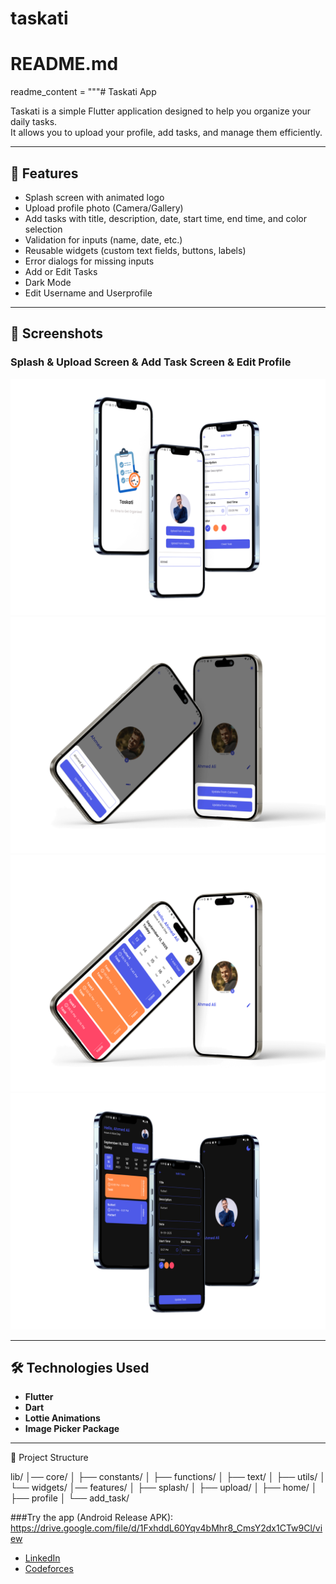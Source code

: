 # taskati

# README.md
readme_content = """# Taskati App

Taskati is a simple Flutter application designed to help you organize your daily tasks.  
It allows you to upload your profile, add tasks, and manage them efficiently.

---

## 🚀 Features
- Splash screen with animated logo
- Upload profile photo (Camera/Gallery)
- Add tasks with title, description, date, start time, end time, and color selection
- Validation for inputs (name, date, etc.)
- Reusable widgets (custom text fields, buttons, labels)
- Error dialogs for missing inputs
- Add or Edit Tasks
- Dark Mode
- Edit Username and Userprofile

---

## 📸 Screenshots

### Splash & Upload Screen & Add Task Screen & Edit Profile
![Splash & Upload & Add Task](first_screen.png)
![profile](screen_edit_name_image.png)
![home & profile](screen_task_edit_profile.png)
![dark mode](dark_screen.png)


---

## 🛠️ Technologies Used
- **Flutter**
- **Dart**
- **Lottie Animations**
- **Image Picker Package**

---


📂 Project Structure

  lib/
│── core/
│   ├── constants/
│   ├── functions/
│   ├── text/
│   ├── utils/
│   └── widgets/
│── features/
│   ├── splash/
│   ├── upload/
│   ├── home/
│   ├── profile
│   └── add_task/

###Try the app (Android Release APK):
https://drive.google.com/file/d/1FxhddL60Yqv4bMhr8_CmsY2dx1CTw9Cl/view


- [LinkedIn](https://www.linkedin.com/in/moataz-mahmoud-a2a548a6/)  
- [Codeforces](https://codeforces.com/profile/El-Gazzar)

